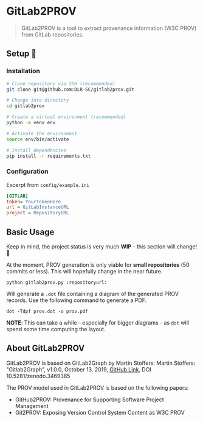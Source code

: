 # GitLab2PROV
> GitLab2PROV is a tool to extract provenance information (W3C PROV) from GitLab repositories.

## Setup :rocket:
### Installation
```bash
# Clone repository via SSH (recommended)
git clone git@github.com:DLR-SC/gitlab2prov.git

# Change into directory
cd gitlab2prov

# Create a virtual environment (recommended)
python -m venv env

# Activate the environment
source env/bin/activate

# Install dependencies
pip install -r requirements.txt
```
### Configuration
Excerpt from `config/example.ini`
```ini
[GITLAB]
token= YourTokenHere
url = GitLabInstanceURL
project = RepositoryURL
```
## Basic Usage
Keep in mind, the project status is very much **WIP** - this section will change! :wrench: 

At the moment, PROV generation is only viable for **small repositories** (50 commits or less). 
This will hopefully change in the near future.
```
python gitlab2prov.py :repositoryurl:
```
Will generate a `.dot` file containing a diagram of the generated PROV records.
Use the following command to generate a PDF.
```
dot -Tdpf prov.dot -o prov.pdf
```
**NOTE**: This can take a while - especially for bigger diagrams - as `dot` will spend some time computing the layout.

## About GitLab2PROV
GitLab2PROV is based on GitLab2Graph by Martin Stoffers:
Martin Stoffers: "Gitlab2Graph", v1.0.0, October 13. 2019, [GitHub Link](https://github.com/DLR-SC/Gitlab2Graph), DOI 10.5281/zenodo.3469385

The PROV model used in GitLab2PROV is based on the following papers:
- GitHub2PROV: Provenance for Supporting Software Project Management
- Git2PROV: Exposing Version Control System Content as W3C PROV
